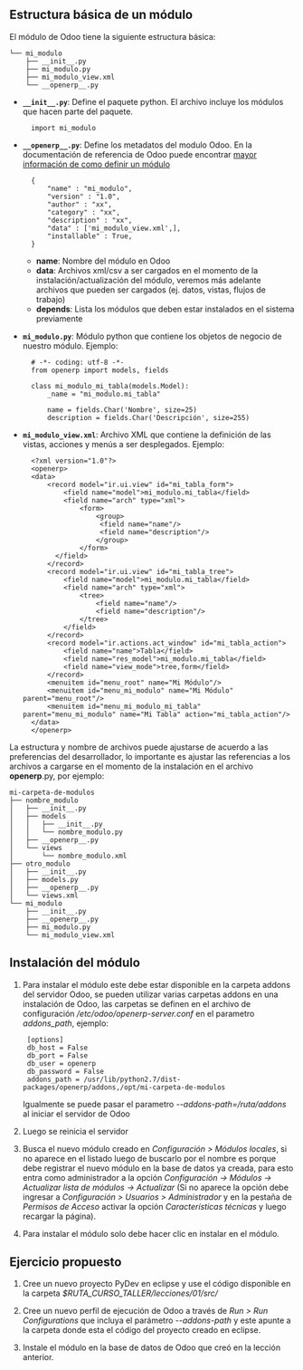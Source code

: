 ## Estructura básica de un módulo

El módulo de Odoo tiene la siguiente estructura básica:

    └── mi_modulo
        ├── __init__.py
        ├── mi_modulo.py
        ├── mi_modulo_view.xml
        └── __openerp__.py

* **`__init__.py`**: Define el paquete python. El archivo incluye los módulos que hacen parte del paquete.

        import mi_modulo

* **`__openerp__.py`**: Define los metadatos del modulo Odoo. En la documentación de referencia de Odoo puede encontrar [mayor información de como definir un módulo](https://www.odoo.com/documentation/8.0/reference/module.html)

        {
            "name" : "mi_modulo",
            "version" : "1.0",
            "author" : "xx",
            "category" : "xx",
            "description" : "xx",
            "data" : ['mi_modulo_view.xml',],
            "installable" : True,
        }

    * **name**: Nombre del módulo en Odoo
    * **data**: Archivos xml/csv a ser cargados en el momento de la instalación/actualización del módulo, veremos más adelante archivos que pueden ser cargados (ej. datos, vistas, flujos de trabajo)
    * **depends**: Lista los módulos que deben estar instalados en el sistema previamente

* **`mi_modulo.py`**: Módulo python que contiene los objetos de negocio de nuestro módulo. Ejemplo:

        # -*- coding: utf-8 -*-
        from openerp import models, fields

        class mi_modulo_mi_tabla(models.Model):
            _name = "mi_modulo.mi_tabla"

            name = fields.Char('Nombre', size=25)
            description = fields.Char('Descripción', size=255)


* **`mi_modulo_view.xml`**: Archivo XML que contiene la definición de las vistas, acciones y menús a ser desplegados. Ejemplo:

        <?xml version="1.0"?>
        <openerp>
        <data>
            <record model="ir.ui.view" id="mi_tabla_form">
                <field name="model">mi_modulo.mi_tabla</field>
                <field name="arch" type="xml">
                    <form>
                        <group>
                         <field name="name"/>
                         <field name="description"/>
                        </group>
                    </form>
              </field>
            </record>
            <record model="ir.ui.view" id="mi_tabla_tree">
                <field name="model">mi_modulo.mi_tabla</field>
                <field name="arch" type="xml">
                    <tree>
                        <field name="name"/>
                        <field name="description"/>
                    </tree>
                </field>
            </record>
            <record model="ir.actions.act_window" id="mi_tabla_action">
                <field name="name">Tabla</field>
                <field name="res_model">mi_modulo.mi_tabla</field>
                <field name="view_mode">tree,form</field>
            </record>
            <menuitem id="menu_root" name="Mi Módulo"/>
            <menuitem id="menu_mi_modulo" name="Mi Módulo" parent="menu_root"/>
            <menuitem id="menu_mi_modulo_mi_tabla" parent="menu_mi_modulo" name="Mi Tabla" action="mi_tabla_action"/>
        </data>
        </openerp>

La estructura y nombre de archivos puede ajustarse de acuerdo a las preferencias del desarrollador, lo importante es ajustar las referencias a los archivos a cargarse en el momento de la instalación en el archivo __openerp__.py, por ejemplo:

    mi-carpeta-de-modulos
    ├── nombre_modulo
    │   ├── __init__.py
    │   ├── models
    │   │   ├── __init__.py
    │   │   └── nombre_modulo.py
    │   ├── __openerp__.py
    │   └── views
    │       └── nombre_modulo.xml
    ├── otro_modulo
    │   ├── __init__.py
    │   ├── models.py
    │   ├── __openerp__.py
    │   └── views.xml
    └── mi_modulo
        ├── __init__.py
        ├── __openerp__.py
        ├── mi_modulo.py
        └── mi_modulo_view.xml

## Instalación del módulo

1. Para instalar el módulo este debe estar disponible en la carpeta addons del servidor Odoo, se pueden utilizar varias carpetas addons en una instalación de Odoo, las carpetas se definen en el archivo de configuración */etc/odoo/openerp-server.conf* en el parametro *addons_path*, ejemplo:

        [options]
        db_host = False
        db_port = False
        db_user = openerp
        db_password = False
        addons_path = /usr/lib/python2.7/dist-packages/openerp/addons,/opt/mi-carpeta-de-modulos

    Igualmente se puede pasar el parametro *--addons-path=/ruta/addons* al iniciar el servidor de Odoo

1. Luego se reinicia el servidor

1. Busca el nuevo módulo creado en *Configuración > Módulos locales*, si no aparece en el listado luego de buscarlo por el nombre es porque debe registrar el nuevo módulo en la base de datos ya creada, para esto entra como administrador a la opción *Configuración -> Módulos -> Actualizar lista de módulos -> Actualizar* (Si no aparece la opción debe ingresar a *Configuración > Usuarios > Administrador* y en la pestaña de *Permisos de Acceso* activar la opción *Características técnicas* y luego recargar la página).

1. Para instalar el módulo solo debe hacer clic en instalar en el módulo.

## Ejercicio propuesto

1. Cree un nuevo proyecto PyDev en eclipse y use el código disponible en la carpeta *$RUTA_CURSO_TALLER/lecciones/01/src/*

1. Cree un nuevo perfil de ejecución de Odoo a través de  *Run > Run Configurations* que incluya el parámetro *--addons-path* y este apunte a la carpeta donde esta el código del proyecto creado en eclipse.

1. Instale el módulo en la base de datos de Odoo que creó en la lección anterior.